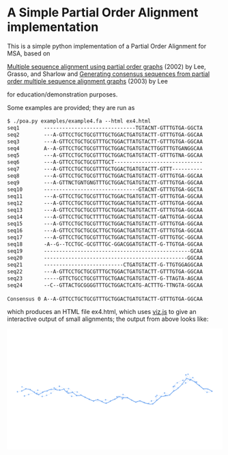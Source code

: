 # A Simple Partial Order Alignment implementation

This is a simple python implementation of a Partial Order Alignment for MSA,
based on

[Multiple sequence alignment using partial order graphs](http://bioinformatics.oxfordjournals.org/content/18/3/452.short) (2002) by Lee, Grasso, and Sharlow 
 and
[Generating consensus sequences from partial order multiple sequence alignment graphs](http://bioinformatics.oxfordjournals.org/content/19/8/999.short) (2003) by Lee

for education/demonstration purposes.

Some examples are provided; they are run as

```
$ ./poa.py examples/example4.fa --html ex4.html
seq1		------------------------------TGTACNT-GTTTGTGA-GGCTA
seq2		---A-GTTCCTGCTGCGTTTGCTGGACTGATGTACTT-GTTTGTGA-GGCAA
seq3		---A-GTTCCTGCTGCGTTTGCTGGACTTATGTACTT-GTTTGTGA-GGCAA
seq4		A--A-GTTCCTGCTGCGTTTGCTGGACTGATGTACTTGGTTTGTGANGGCAA
seq5		---A-GTTCCTGCTGCGTTTGCTGGACTGATGTACTT-GTTTGTNA-GGCAA
seq6		---A-GTTCCTGCTGCGTTTGCT-----------------------------
seq7		---A-GTTCCTGCTGCGTTTGCTGGACTGATGTACTT-GTTT----------
seq8		---A-GTTCCTGCTGCGTTTGCTGGACTGATGTACTT-GTTTGTGA-GGCAA
seq9		---A-GTTNCTGNTGNGTTTGCTGGACTGATGTACTT-GTTTGTGA-GGCAA
seq10		-------------------------------GTACNT-GTTTGTGA-GGCTA
seq11		---A-GTTCCTGCTGCGTTTGCTGGACTGATGTACTT-GTTTGTGA-GGCAA
seq12		---A-GTTCCTGCTGCGTTTGCTGGACTGATGTACTT-GTTTGTGA-GGCAA
seq13		---A-GTTCCTGCTGCGTTTGCTGGACTGATGTACTT-GTTTGTGA-GGCAA
seq14		---A-GTTCCTGCTGCTTTTGCTGGACTGATGTACTT-GATTGTGA-GGCAA
seq15		---A-GTTCCTGCTGCGTTTGCTGGACTGATGTACTT-GTTTGTGA-GGCAA
seq16		---A-GTTCCTGCTGCGCTTGCTGGACTGATGTACTT-GTTTGTGA-GGCAA
seq17		---A-GTTCCTGCTGCGTTTGCTGGACTGATGTACTT-GTTTGTGC-GGCAA
seq18		-A--G--TCCTGC-GCGTTTGC-GGACGGATGTACTT-G-TTGTGA-GGCAA
seq19		------------------------------------------------GCAA
seq20		-----------------------------------------------GGCAA
seq21		--------------------------CTGATGTACTT-G-TTGTGGAGGCAA
seq22		---A-GTTCCTGCTGCGTTTGCTGGACTGATGTACTT-GTTTGTGA-GGCAA
seq23		-----GTTCTGCCTGCGTTTGCTGAACTGATGTACTT-G-TTAGTA-AGCAA
seq24		--C--GTTACTGCGGGGTTTGCTGGACTCATG-ACTTTG-TTNGTA-GGCAA

Consensus 0	A--A-GTTCCTGCTGCGTTTGCTGGACTGATGTACTT-GTTTGTGA-GGCAA
```

which produces an HTML file ex4.html, which uses [viz.js](http://visjs.org/)
to give an interactive output of small alignments; the output from above looks
like:

![Example 4 Output](imgs/screenshot.png  "Example 4 Output")
